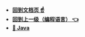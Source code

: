 
* [**回到文档页 ☝**](/README.md)
* [**回到上一级（编程语言） 👈**](/编程语言/README.md)
* [**🎈 Java**](/编程语言/Java/README.md "Stream-编程语言-Java-概述")